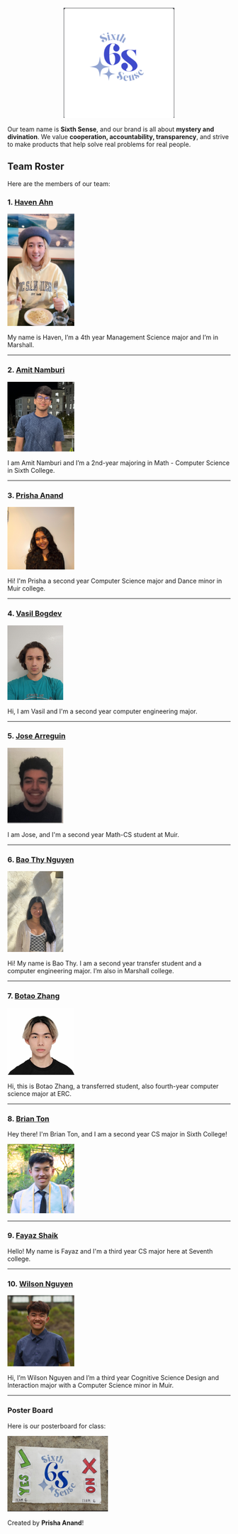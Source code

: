 <p align="center">
  <img src="./branding/sixthsenselogo.png" width="250">
</p>


Our team name is **Sixth Sense**, and our brand is all about **mystery and divination**. We value **cooperation, accountability, transparency**, and strive to make products that help solve real problems for real people.

## Team Roster

Here are the members of our team:

### 1. [Haven Ahn](https://github.com/havenahn)

<img src="./images/hahn.jpg" width="30%">

My name is Haven, I’m a 4th year Management Science major and I’m in Marshall.

---

### 2. [Amit Namburi](https://github.com/namburiamit)

<img src="./images/anamburi.png" width="30%">

I am Amit Namburi and I’m a 2nd-year majoring in Math - Computer Science in Sixth College.

---

### 3. [Prisha Anand](https://github.com/prishaanand)

<img src="./images/panand.jpeg" width="30%">

Hi! I'm Prisha a second year Computer Science major and Dance minor in Muir college.

---

### 4. [Vasil Bogdev](https://github.com/vbogdev)

<img src="./images/vbogdev.jpg" width="25%">

Hi, I am Vasil and I'm a second year computer engineering major.

---

### 5. [Jose Arreguin](https://github.com/HyperBlitzer)

<img src="./images/jarreguin.jpg" width="25%">

I am Jose, and I'm a second year Math-CS student at Muir.

---

### 6. [Bao Thy Nguyen](https://github.com/baothy815)

<img src="./images/btnguyen.jpg" width="25%">

Hi! My name is Bao Thy. I am a second year transfer student and a computer engineering major. I’m also in Marshall college.

---

### 7. [Botao Zhang](https://github.com/BZhang-ucsd)

<img src="./images/bzhang.jpg" width="30%">

Hi, this is Botao Zhang, a transferred student, also fourth-year computer science major at ERC.

---

### 8. [Brian Ton](https://github.com/mrtonbrian)

Hey there! I'm Brian Ton, and I am a second year CS major in Sixth College!

<img src="./images/bton.jpg" width="30%">

---

### 9. [Fayaz Shaik](https://github.com/f3shaik)

Hello! My name is Fayaz and I'm a third year CS major here at Seventh college.

---

### 10. [Wilson Nguyen](https://github.com/wilsick23)

<img src="./images/wnguyen.jpg" width="30%">

Hi, I’m Wilson Nguyen and I’m a third year Cognitive Science Design and Interaction major with a Computer Science minor in Muir.

---

### Poster Board

Here is our posterboard for class:

<img src="./branding/poster.jpg" width="45%">

Created by **Prisha Anand**!

